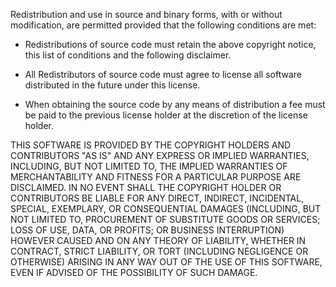 Redistribution and use in source and binary forms, with or without modification, are permitted
provided that the following conditions are met:

  *	Redistributions of source code must retain the above copyright notice, this list of conditions
	and the following disclaimer.

  *	All Redistributors of source code must agree to license all software distributed in the future
	under this license.

  *	When obtaining the source code by any means of distribution a fee must be paid to the previous
	license holder at the discretion of the license holder.

THIS SOFTWARE IS PROVIDED BY THE COPYRIGHT HOLDERS AND CONTRIBUTORS "AS IS" AND ANY EXPRESS OR
IMPLIED WARRANTIES, INCLUDING, BUT NOT LIMITED TO, THE IMPLIED WARRANTIES OF MERCHANTABILITY AND
FITNESS FOR A PARTICULAR PURPOSE ARE DISCLAIMED. IN NO EVENT SHALL THE COPYRIGHT HOLDER OR
CONTRIBUTORS BE LIABLE FOR ANY DIRECT, INDIRECT, INCIDENTAL, SPECIAL, EXEMPLARY, OR CONSEQUENTIAL
DAMAGES (INCLUDING, BUT NOT LIMITED TO, PROCUREMENT OF SUBSTITUTE GOODS OR SERVICES; LOSS OF USE,
DATA, OR PROFITS; OR BUSINESS INTERRUPTION) HOWEVER CAUSED AND ON ANY THEORY OF LIABILITY, WHETHER
IN CONTRACT, STRICT LIABILITY, OR TORT (INCLUDING NEGLIGENCE OR OTHERWISE) ARISING IN ANY WAY OUT OF
THE USE OF THIS SOFTWARE, EVEN IF ADVISED OF THE POSSIBILITY OF SUCH DAMAGE.
